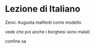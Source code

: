 # Lezione di Italiano

Zeno: Augusta malfenti come modello

vede che poi anche i borghesi sono malati

confine sa
<!--stackedit_data:
eyJoaXN0b3J5IjpbMTQ0NzMxNTc1XX0=
-->